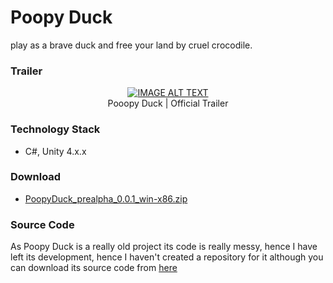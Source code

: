 # Poopy Duck
play as a brave duck and free your land by cruel crocodile.

### Trailer
<div align="center">
  <a href="https://www.youtube.com/watch?v=K0-Ec0keQgU"><img src="https://img.youtube.com/vi/K0-Ec0keQgU/0.jpg" alt="IMAGE ALT TEXT"></a><br>
  Pooopy Duck | Official Trailer
</div>

### Technology Stack
- C#, Unity 4.x.x

### Download
- [PoopyDuck_prealpha_0.0.1_win-x86.zip]()

### Source Code
As Poopy Duck is a really old project its code is really messy, hence I have left its development, hence I haven't created a repository for it although you can download its source code from [here](https://drive.google.com/open?id=1HnWJoY2dO0dh1yjxkblEqWQJcJLEeAh7)